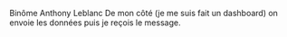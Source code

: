 Binôme Anthony Leblanc 
De mon côté (je me suis fait un dashboard) on envoie les données puis je reçois le message.
